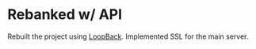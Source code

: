 # Rebanked w/ API

Rebuilt the project using [LoopBack](http://loopback.io). Implemented SSL for the main server.
